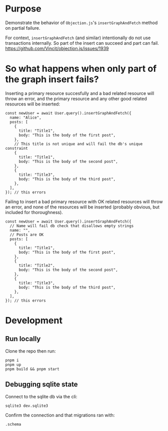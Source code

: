 # Purpose

Demonstrate the behavior of `Objection.js`'s `insertGraphAndFetch` method on partial failure.

For context, `insertGraphAndFetch` (and similar) intentionally do not use transactions internally. So part of the insert can succeed and part can fail. https://github.com/Vincit/objection.js/issues/1939

# So what happens when only part of the graph insert fails?

Inserting a primary resource succesfully and a bad related resource will throw an error, and the primary resource and any other good related resources will be inserted:

```tsx
const newUser = await User.query().insertGraphAndFetch({
  name: "Alice",
  posts: [
    {
      title: "Title1",
      body: "This is the body of the first post",
    },
    // This title is not unique and will fail the db's unique constraint
    {
      title: "Title1",
      body: "This is the body of the second post",
    },
    {
      title: "Title3",
      body: "This is the body of the third post",
    },
  ],
}); // this errors
```

Failing to insert a bad primary resource with OK related resources will throw an error, and none of the resources will be inserted (probably obvious, but included for thoroughness).

```tsx
const newUser = await User.query().insertGraphAndFetch({
  // Name will fail db check that disallows empty strings
  name: "",
  // Posts are OK
  posts: [
    {
      title: "Title1",
      body: "This is the body of the first post",
    },
    {
      title: "Title2",
      body: "This is the body of the second post",
    },
    {
      title: "Title3",
      body: "This is the body of the third post",
    },
  ],
}); // this errors
```

# Development

## Run locally

Clone the repo then run:

    pnpm i
    pnpm up
    pnpm build && pnpm start

## Debugging sqlite state

Connect to the sqlite db via the cli:

    sqlite3 dev.sqlite3

Confirm the connection and that migrations ran with:

    .schema
